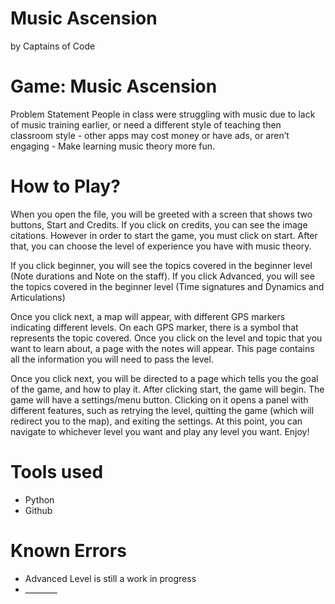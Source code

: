 # Music Ascension
by Captains of Code <br/>

<h1>Game: Music Ascension </h1>
Problem Statement
People in class were struggling with music due to lack of music training earlier, or need a different style of teaching then classroom style - other apps may cost money or have ads, or aren’t engaging - Make learning music theory more fun.

<h1> How to Play?</h1>
When you open the file, you will be greeted with a screen that shows two buttons, Start and Credits. If you click on credits, you can see the image citations. However in order to start the game, you must click on start. After that, you can choose the level of experience you have with music theory. 

If you click beginner, you will see the topics covered in the beginner level (Note durations and Note on the staff).
If you click Advanced, you will see the topics covered in the beginner level (Time signatures and Dynamics and Articulations)

Once you click next, a map will appear, with different GPS markers indicating different levels. On each GPS marker, there is a symbol that represents the topic covered. Once you click on the level and topic that you want to learn about, a page with the notes will appear. This page contains all the information you will need to pass the level. 

Once you click next, you will be directed to a page which tells you the goal of the game, and how to play it. After clicking start, the game will begin.
The game will have a settings/menu button. Clicking on it opens a panel with different features, such as retrying the level, quitting the game (which will redirect you to the map), and exiting the settings.
At this point, you can navigate to whichever level you want and play any level you want. Enjoy!

<h1> Tools used</h1>
<ul><li>Python</li>
<li>Github</li></ul>

<h1>Known Errors</h1>
<ul><li>Advanced Level is still a work in progress</li>
<li>________</li></ul>
